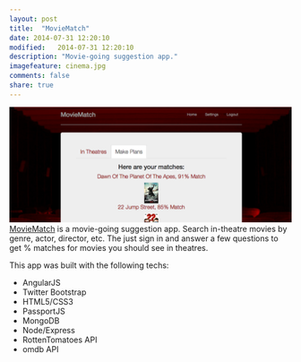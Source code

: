 ```yaml
---
layout: post
title:  "MovieMatch"
date: 2014-07-31 12:20:10
modified:   2014-07-31 12:20:10
description: "Movie-going suggestion app."
imagefeature: cinema.jpg
comments: false
share: true
---
```


<a href="//moviematch.herokuapp.com"> <img class="post-image" src="/images/moviematch.png"/>
MovieMatch</a> is a movie-going suggestion app. Search in-theatre movies by genre, actor, director, etc. The just sign in and answer a few questions to get % matches for movies you should see in theatres.

This app was built with the following techs:
- AngularJS
- Twitter Bootstrap
- HTML5/CSS3
- PassportJS
- MongoDB
- Node/Express
- RottenTomatoes API
- omdb API